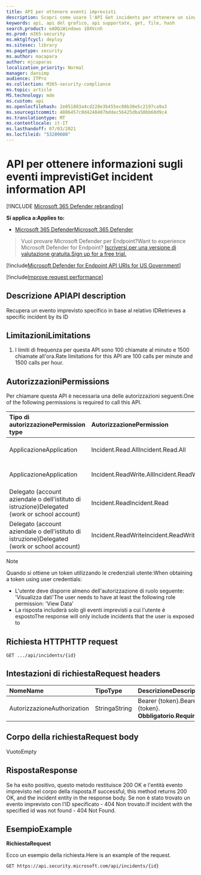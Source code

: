 ```yaml
---
title: API per ottenere eventi imprevisti
description: Scopri come usare l'API Get incidents per ottenere un singolo evento imprevisto in Microsoft 365 Defender.
keywords: api, api del grafico, api supportate, get, file, hash
search.product: eADQiWindows 10XVcnh
ms.prod: m365-security
ms.mktglfcycl: deploy
ms.sitesec: library
ms.pagetype: security
ms.author: macapara
author: mjcaparas
localization_priority: Normal
manager: dansimp
audience: ITPro
ms.collection: M365-security-compliance
ms.topic: article
MS.technology: mde
ms.custom: api
ms.openlocfilehash: 2e051803a4cd228e3b455ec08b30e5c2197ca9a3
ms.sourcegitcommit: 4886457c0d4248407bddec56425dba50bb60d9c4
ms.translationtype: MT
ms.contentlocale: it-IT
ms.lasthandoff: 07/03/2021
ms.locfileid: "53289608"
---
```

# <a name="get-incident-information-api"></a><span data-ttu-id="71f0a-104">API per ottenere informazioni sugli eventi imprevisti</span><span class="sxs-lookup"><span data-stu-id="71f0a-104">Get incident information API</span></span>

[!INCLUDE [Microsoft 365 Defender rebranding](../../includes/microsoft-defender.md)]

<span data-ttu-id="71f0a-105">**Si applica a:**</span><span class="sxs-lookup"><span data-stu-id="71f0a-105">**Applies to:**</span></span>
- [<span data-ttu-id="71f0a-106">Microsoft 365 Defender</span><span class="sxs-lookup"><span data-stu-id="71f0a-106">Microsoft 365 Defender</span></span>](https://go.microsoft.com/fwlink/?linkid=2118804)

> <span data-ttu-id="71f0a-107">Vuoi provare Microsoft Defender per Endpoint?</span><span class="sxs-lookup"><span data-stu-id="71f0a-107">Want to experience Microsoft Defender for Endpoint?</span></span> [<span data-ttu-id="71f0a-108">Iscriversi per una versione di valutazione gratuita.</span><span class="sxs-lookup"><span data-stu-id="71f0a-108">Sign up for a free trial.</span></span>](https://www.microsoft.com/microsoft-365/windows/microsoft-defender-atp?ocid=docs-wdatp-exposedapis-abovefoldlink) 

[!include[Microsoft Defender for Endpoint API URIs for US Government](../../includes/microsoft-defender-api-usgov.md)]

[!include[Improve request performance](../../includes/improve-request-performance.md)]


## <a name="api-description"></a><span data-ttu-id="71f0a-109">Descrizione API</span><span class="sxs-lookup"><span data-stu-id="71f0a-109">API description</span></span>

<span data-ttu-id="71f0a-110">Recupera un evento imprevisto specifico in base al relativo ID</span><span class="sxs-lookup"><span data-stu-id="71f0a-110">Retrieves a specific incident by its ID</span></span>

## <a name="limitations"></a><span data-ttu-id="71f0a-111">Limitazioni</span><span class="sxs-lookup"><span data-stu-id="71f0a-111">Limitations</span></span>

1. <span data-ttu-id="71f0a-112">I limiti di frequenza per questa API sono 100 chiamate al minuto e 1500 chiamate all'ora.</span><span class="sxs-lookup"><span data-stu-id="71f0a-112">Rate limitations for this API are 100 calls per minute and 1500 calls per hour.</span></span>


## <a name="permissions"></a><span data-ttu-id="71f0a-113">Autorizzazioni</span><span class="sxs-lookup"><span data-stu-id="71f0a-113">Permissions</span></span>

<span data-ttu-id="71f0a-114">Per chiamare questa API è necessaria una delle autorizzazioni seguenti.</span><span class="sxs-lookup"><span data-stu-id="71f0a-114">One of the following permissions is required to call this API.</span></span> 

<span data-ttu-id="71f0a-115">Tipo di autorizzazione</span><span class="sxs-lookup"><span data-stu-id="71f0a-115">Permission type</span></span> | <span data-ttu-id="71f0a-116">Autorizzazione</span><span class="sxs-lookup"><span data-stu-id="71f0a-116">Permission</span></span> | <span data-ttu-id="71f0a-117">Nome visualizzato autorizzazione</span><span class="sxs-lookup"><span data-stu-id="71f0a-117">Permission display name</span></span>
:---|:---|:---
<span data-ttu-id="71f0a-118">Applicazione</span><span class="sxs-lookup"><span data-stu-id="71f0a-118">Application</span></span> | <span data-ttu-id="71f0a-119">Incident.Read.All</span><span class="sxs-lookup"><span data-stu-id="71f0a-119">Incident.Read.All</span></span> | <span data-ttu-id="71f0a-120">"Leggi tutti gli eventi imprevisti"</span><span class="sxs-lookup"><span data-stu-id="71f0a-120">'Read all Incidents'</span></span>
<span data-ttu-id="71f0a-121">Applicazione</span><span class="sxs-lookup"><span data-stu-id="71f0a-121">Application</span></span> | <span data-ttu-id="71f0a-122">Incident.ReadWrite.All</span><span class="sxs-lookup"><span data-stu-id="71f0a-122">Incident.ReadWrite.All</span></span> | <span data-ttu-id="71f0a-123">"Lettura e scrittura di tutti gli eventi imprevisti"</span><span class="sxs-lookup"><span data-stu-id="71f0a-123">'Read and write all Incidents'</span></span>
<span data-ttu-id="71f0a-124">Delegato (account aziendale o dell'istituto di istruzione)</span><span class="sxs-lookup"><span data-stu-id="71f0a-124">Delegated (work or school account)</span></span> | <span data-ttu-id="71f0a-125">Incident.Read</span><span class="sxs-lookup"><span data-stu-id="71f0a-125">Incident.Read</span></span> | <span data-ttu-id="71f0a-126">"Operazioni non consentite di lettura"</span><span class="sxs-lookup"><span data-stu-id="71f0a-126">'Read Incidents'</span></span>
<span data-ttu-id="71f0a-127">Delegato (account aziendale o dell'istituto di istruzione)</span><span class="sxs-lookup"><span data-stu-id="71f0a-127">Delegated (work or school account)</span></span> | <span data-ttu-id="71f0a-128">Incident.ReadWrite</span><span class="sxs-lookup"><span data-stu-id="71f0a-128">Incident.ReadWrite</span></span> | <span data-ttu-id="71f0a-129">"Eventi imprevisti di lettura e scrittura"</span><span class="sxs-lookup"><span data-stu-id="71f0a-129">'Read and write Incidents'</span></span>

> [!NOTE]
>
> <span data-ttu-id="71f0a-130">Quando si ottiene un token utilizzando le credenziali utente:</span><span class="sxs-lookup"><span data-stu-id="71f0a-130">When obtaining a token using user credentials:</span></span>
>
> - <span data-ttu-id="71f0a-131">L'utente deve disporre almeno dell'autorizzazione di ruolo seguente: 'Visualizza dati'</span><span class="sxs-lookup"><span data-stu-id="71f0a-131">The user needs to have at least the following role permission: 'View Data'</span></span>
> - <span data-ttu-id="71f0a-132">La risposta includerà solo gli eventi imprevisti a cui l'utente è esposto</span><span class="sxs-lookup"><span data-stu-id="71f0a-132">The response will only include incidents that the user is exposed to</span></span>

## <a name="http-request"></a><span data-ttu-id="71f0a-133">Richiesta HTTP</span><span class="sxs-lookup"><span data-stu-id="71f0a-133">HTTP request</span></span>

```console
GET .../api/incidents/{id} 
```

## <a name="request-headers"></a><span data-ttu-id="71f0a-134">Intestazioni di richiesta</span><span class="sxs-lookup"><span data-stu-id="71f0a-134">Request headers</span></span>

<span data-ttu-id="71f0a-135">Nome</span><span class="sxs-lookup"><span data-stu-id="71f0a-135">Name</span></span> | <span data-ttu-id="71f0a-136">Tipo</span><span class="sxs-lookup"><span data-stu-id="71f0a-136">Type</span></span> | <span data-ttu-id="71f0a-137">Descrizione</span><span class="sxs-lookup"><span data-stu-id="71f0a-137">Description</span></span>
:---|:---|:---
<span data-ttu-id="71f0a-138">Autorizzazione</span><span class="sxs-lookup"><span data-stu-id="71f0a-138">Authorization</span></span> | <span data-ttu-id="71f0a-139">Stringa</span><span class="sxs-lookup"><span data-stu-id="71f0a-139">String</span></span> | <span data-ttu-id="71f0a-140">Bearer {token}.</span><span class="sxs-lookup"><span data-stu-id="71f0a-140">Bearer {token}.</span></span> <span data-ttu-id="71f0a-141">**Obbligatorio**.</span><span class="sxs-lookup"><span data-stu-id="71f0a-141">**Required**.</span></span>

## <a name="request-body"></a><span data-ttu-id="71f0a-142">Corpo della richiesta</span><span class="sxs-lookup"><span data-stu-id="71f0a-142">Request body</span></span>

<span data-ttu-id="71f0a-143">Vuoto</span><span class="sxs-lookup"><span data-stu-id="71f0a-143">Empty</span></span>

## <a name="response"></a><span data-ttu-id="71f0a-144">Risposta</span><span class="sxs-lookup"><span data-stu-id="71f0a-144">Response</span></span>

<span data-ttu-id="71f0a-145">Se ha esito positivo, questo metodo restituisce 200 OK e l'entità evento imprevisto nel corpo della risposta.</span><span class="sxs-lookup"><span data-stu-id="71f0a-145">If successful, this method returns 200 OK, and the incident entity in the response body.</span></span> <span data-ttu-id="71f0a-146">Se non è stato trovato un evento imprevisto con l'ID specificato - 404 Non trovato.</span><span class="sxs-lookup"><span data-stu-id="71f0a-146">If incident with the specified id was not found - 404 Not Found.</span></span>

## <a name="example"></a><span data-ttu-id="71f0a-147">Esempio</span><span class="sxs-lookup"><span data-stu-id="71f0a-147">Example</span></span>

<span data-ttu-id="71f0a-148">**Richiesta**</span><span class="sxs-lookup"><span data-stu-id="71f0a-148">**Request**</span></span>

<span data-ttu-id="71f0a-149">Ecco un esempio della richiesta.</span><span class="sxs-lookup"><span data-stu-id="71f0a-149">Here is an example of the request.</span></span>

```http
GET https://api.security.microsoft.com/api/incidents/{id}
```

